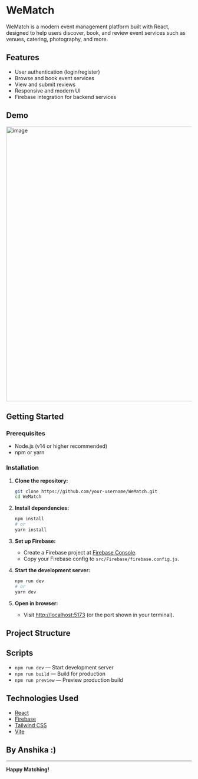 # WeMatch

WeMatch is a modern event management platform built with React, designed to help users discover, book, and review event services such as venues, catering, photography, and more.

## Features

- User authentication (login/register)
- Browse and book event services
- View and submit reviews
- Responsive and modern UI
- Firebase integration for backend services

## Demo

<img width="1854" height="746" alt="image" src="https://github.com/user-attachments/assets/69b7b189-6274-4339-9738-f60968ee6fce" />


## Getting Started

### Prerequisites

- Node.js (v14 or higher recommended)
- npm or yarn

### Installation

1. **Clone the repository:**
   ```bash
   git clone https://github.com/your-username/WeMatch.git
   cd WeMatch
   ```

2. **Install dependencies:**
   ```bash
   npm install
   # or
   yarn install
   ```

3. **Set up Firebase:**
   - Create a Firebase project at [Firebase Console](https://console.firebase.google.com/).
   - Copy your Firebase config to `src/Firebase/firebase.config.js`.

4. **Start the development server:**
   ```bash
   npm run dev
   # or
   yarn dev
   ```

5. **Open in browser:**
   - Visit [http://localhost:5173](http://localhost:5173) (or the port shown in your terminal).

## Project Structure

## Scripts

- `npm run dev` — Start development server
- `npm run build` — Build for production
- `npm run preview` — Preview production build

## Technologies Used

- [React](https://react.dev/)
- [Firebase](https://firebase.google.com/)
- [Tailwind CSS](https://tailwindcss.com/)
- [Vite](https://vitejs.dev/)

## By Anshika :)

---

**Happy Matching!**
